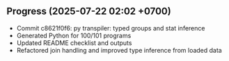 ## Progress (2025-07-22 02:02 +0700)
- Commit c8621f0f6: py transpiler: typed groups and stat inference
- Generated Python for 100/101 programs
- Updated README checklist and outputs
- Refactored join handling and improved type inference from loaded data

